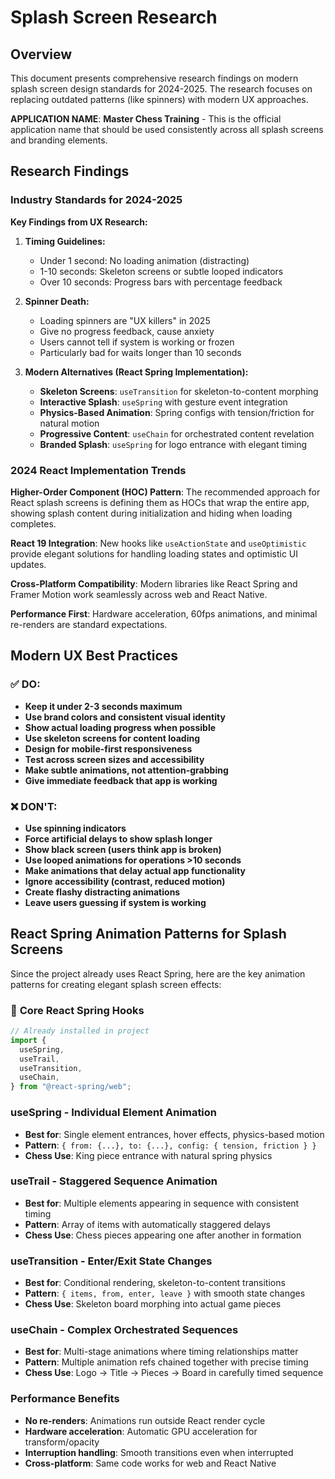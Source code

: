 # Splash Screen Research

## Overview

This document presents comprehensive research findings on modern splash screen design standards for 2024-2025. The research focuses on replacing outdated patterns (like spinners) with modern UX approaches.

**APPLICATION NAME**: **Master Chess Training** - This is the official application name that should be used consistently across all splash screens and branding elements.

## Research Findings

### Industry Standards for 2024-2025

**Key Findings from UX Research:**

1. **Timing Guidelines:**

   - Under 1 second: No loading animation (distracting)
   - 1-10 seconds: Skeleton screens or subtle looped indicators
   - Over 10 seconds: Progress bars with percentage feedback

2. **Spinner Death:**

   - Loading spinners are "UX killers" in 2025
   - Give no progress feedback, cause anxiety
   - Users cannot tell if system is working or frozen
   - Particularly bad for waits longer than 10 seconds

3. **Modern Alternatives (React Spring Implementation):**
   - **Skeleton Screens**: `useTransition` for skeleton-to-content morphing
   - **Interactive Splash**: `useSpring` with gesture event integration
   - **Physics-Based Animation**: Spring configs with tension/friction for natural motion
   - **Progressive Content**: `useChain` for orchestrated content revelation
   - **Branded Splash**: `useSpring` for logo entrance with elegant timing

### 2024 React Implementation Trends

**Higher-Order Component (HOC) Pattern**: The recommended approach for React splash screens is defining them as HOCs that wrap the entire app, showing splash content during initialization and hiding when loading completes.

**React 19 Integration**: New hooks like `useActionState` and `useOptimistic` provide elegant solutions for handling loading states and optimistic UI updates.

**Cross-Platform Compatibility**: Modern libraries like React Spring and Framer Motion work seamlessly across web and React Native.

**Performance First**: Hardware acceleration, 60fps animations, and minimal re-renders are standard expectations.

## Modern UX Best Practices

### ✅ DO:

- **Keep it under 2-3 seconds maximum**
- **Use brand colors and consistent visual identity**
- **Show actual loading progress when possible**
- **Use skeleton screens for content loading**
- **Design for mobile-first responsiveness**
- **Test across screen sizes and accessibility**
- **Make subtle animations, not attention-grabbing**
- **Give immediate feedback that app is working**

### ❌ DON'T:

- **Use spinning indicators**
- **Force artificial delays to show splash longer**
- **Show black screen (users think app is broken)**
- **Use looped animations for operations >10 seconds**
- **Make animations that delay actual app functionality**
- **Ignore accessibility (contrast, reduced motion)**
- **Create flashy distracting animations**
- **Leave users guessing if system is working**

## React Spring Animation Patterns for Splash Screens

Since the project already uses React Spring, here are the key animation patterns for creating elegant splash screen effects:

### 🌸 **Core React Spring Hooks**

```typescript
// Already installed in project
import {
  useSpring,
  useTrail,
  useTransition,
  useChain,
} from "@react-spring/web";
```

### **useSpring** - Individual Element Animation

- **Best for**: Single element entrances, hover effects, physics-based motion
- **Pattern**: `{ from: {...}, to: {...}, config: { tension, friction } }`
- **Chess Use**: King piece entrance with natural spring physics

### **useTrail** - Staggered Sequence Animation

- **Best for**: Multiple elements appearing in sequence with consistent timing
- **Pattern**: Array of items with automatically staggered delays
- **Chess Use**: Chess pieces appearing one after another in formation

### **useTransition** - Enter/Exit State Changes

- **Best for**: Conditional rendering, skeleton-to-content transitions
- **Pattern**: `{ items, from, enter, leave }` with smooth state changes
- **Chess Use**: Skeleton board morphing into actual game pieces

### **useChain** - Complex Orchestrated Sequences

- **Best for**: Multi-stage animations where timing relationships matter
- **Pattern**: Multiple animation refs chained together with precise timing
- **Chess Use**: Logo → Title → Pieces → Board in carefully timed sequence

### **Performance Benefits**

- **No re-renders**: Animations run outside React render cycle
- **Hardware acceleration**: Automatic GPU acceleration for transform/opacity
- **Interruption handling**: Smooth transitions even when interrupted
- **Cross-platform**: Same code works for web and React Native